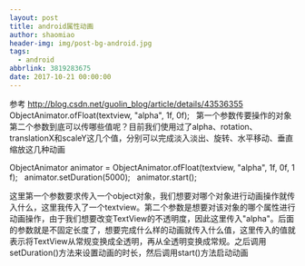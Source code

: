 ```yaml
---
layout: post
title: android属性动画
author: shaomiao
header-img: img/post-bg-android.jpg
tags:
  - android
abbrlink: 3819283675
date: 2017-10-21 00:00:00
---
```

参考 http://blog.csdn.net/guolin_blog/article/details/43536355
ObjectAnimator.ofFloat(textview, "alpha", 1f, 0f);  
第一个参数传要操作的对象
第二个参数到底可以传哪些值呢？目前我们使用过了alpha、rotation、translationX和scaleY这几个值，分别可以完成淡入淡出、旋转、水平移动、垂直缩放这几种动画



ObjectAnimator animator = ObjectAnimator.ofFloat(textview, "alpha", 1f, 0f, 1f);  
animator.setDuration(5000);  
animator.start(); 

这里第一个参数要求传入一个object对象，我们想要对哪个对象进行动画操作就传入什么，这里我传入了一个textview。第二个参数是想要对该对象的哪个属性进行动画操作，由于我们想要改变TextView的不透明度，因此这里传入"alpha"。后面的参数就是不固定长度了，想要完成什么样的动画就传入什么值，这里传入的值就表示将TextView从常规变换成全透明，再从全透明变换成常规。之后调用setDuration()方法来设置动画的时长，然后调用start()方法启动动画
